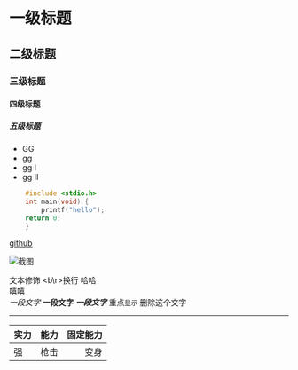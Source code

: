 # 一级标题
## 二级标题
### 三级标题
#### 四级标题
##### 五级标题
* GG
 * gg
 * gg I
 * gg II
>
>>
>>>
```C
    #include <stdio.h>
    int main(void) {
    	printf("hello");
	return 0;
    }
```
[github](https://github.com/ "点击进入")

![截图](F:\\桌面\\abc.avif)

文本修饰
\<b\r>换行
哈哈<br>
嘻嘻<br>
*一段文字*
**一段文字**
***一段文字***
重点`显示`
~~删除这个文字~~

*****
|实力|能力|固定能力|
--|:--:|--:|
强|枪击|变身|

